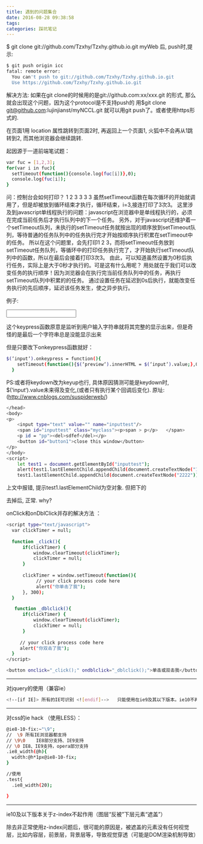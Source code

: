 ```yaml
---
title: 遇到的问题集合
date: 2016-08-28 09:38:58
tags: 
categories: 踩坑笔记
---
```


$ git clone git://github.com/Tzxhy/Tzxhy.github.io.git myWeb
后, push时,提示:
``` bash
$ git push origin icc
fatal: remote error:
  You can't push to git://github.com/Tzxhy/Tzxhy.github.io.git
  Use https://github.com/Tzxhy/Tzxhy.github.io.git
```
<!--more-->
解决方法:
如果在git clone的时候用的是git://github.com:xx/xxx.git 的形式, 那么就会出现这个问题，因为这个protocol是不支持push的
用$git clone git@github.com:lujinjianst/myNCCL.git
就可以用git push了。或者使用https形式的.

在页面1用 location 属性跳转到页面2时, 再返回上一个页面1, 火狐中不会再从1跳转到2, 而其他浏览器会继续跳转.



起因源于一道前端笔试题：

``` bash
var fuc = [1,2,3];
for(var i in fuc){
  setTimeout(function(){console.log(fuc[i])},0);
  console.log(fuc[i]);
}
```
问：控制台会如何打印？
1 2 3 3 3 3 
虽然setTimeout函数在每次循环的开始就调用了，但是却被放到循环结束才执行，循环结束，i=3,接连打印了3次3。
这里涉及到javascript单线程执行的问题：javascript在浏览器中是单线程执行的，必须在完成当前任务后才执行队列中的下一个任务。
另外，对于javascript还维护着一个setTimeout队列，未执行的setTimeout任务就按出现的顺序放到setTimeout队列，等待普通的任务队列中的任务执行完才开始按顺序执行积累在setTimeout中的任务。
所以在这个问题里，会先打印1 2 3，而将setTimeout任务放到setTimeout任务队列，等循环中的打印任务执行完了，才开始执行setTimeout队列中的函数，所以在最后会接着打印3次3。
由此，可以知道虽然设置为0秒后执行任务，实际上是大于0秒才执行的。可是这有什么用呢？
用处就在于我们可以改变任务的执行顺序！因为浏览器会在执行完当前任务队列中的任务，再执行setTimeout队列中积累的的任务。
通过设置任务在延迟到0s后执行，就能改变任务执行的先后顺序，延迟该任务发生，使之异步执行。

例子:
<!DOCTYPE html>
<html lang="zh-cmn-Hans">
  <head>
    <title>
      图
    </title>
    <meta charset="utf-8">
  </head>
  <body>
  <p>
    <input type="text" id="input" value=""/>
    <span id="preview"></span>
  </p>
  </body>   
<script type="text/javascript">
(function(){
  function $(id){
    return document.getElementById(id);
  }
  $(‘input‘).onkeypress = function(){
    $(‘preview‘).innerHTML = this.value;
  }
})();
</script>
</html>

这个keypress函数原意是监听到用户输入字符串就将其完整的显示出来，但是奇怪的是最后一个字符串总是没能显示出来

但是只要改下onkeypress函数就好：
``` bash
$(‘input‘).onkeypress = function(){
    setTimeout(function(){$(‘preview‘).innerHTML = $(‘input‘).value;},0);
  }
```
PS:或者将keydown改为keyup也行, 具体原因猜测可能是keydown时, $(‘input‘).value未来得及变化,(或者只有执行某个回调后变化).
原址:   (http://www.cnblogs.com/suspiderweb/)



``` bash
</head>
<body>
<p>
    <input type="text" value="" name="inputtest"/>
    <span id="inputtest" class="myclass"><p>span > p</p>   </span>
    <p id = "pp"><del>sdfef</del></p>
    <button id="button1">close this window</button>
</p>
</body>
<script>
    let test1 = document.getElementById("inputtest");
    alert(test1.lastElementChild.appendChild(document.createTextNode("1111")));
    test1.lastElementChild.appendChild(document.createTextNode("2222"))
```
上文中报错, 提示test1.lastElementChild为空对象. 但把<body>下的<p>去掉后, 正常. why?


onClick和onDblClick并存的解决方法 ：
``` bash
<script type="text/javascript">
  var clickTimer = null;
  
  function _click(){
      if(clickTimer) {
          window.clearTimeout(clickTimer);
          clickTimer = null;
      }
      
      clickTimer = window.setTimeout(function(){
           // your click process code here
           alert("你单击了我");
      }, 300);
  }

   function _dblclick(){
      if(clickTimer) {
          window.clearTimeout(clickTimer);
          clickTimer = null;
      }
      
     // your click process code here
     alert("你双击了我");
  }
</script>

<button onclick="_click();" ondblclick="_dblclick();">单击或双击我</button>
```

---

对jquery的使用（兼容ie）
```bash
<!--[if IE]> 所有的IE可识别 <![endif]-->   只能使用在ie9及其以下版本。ie10不再识别这种语法。

```

---
对css的ie hack （使用LESS）：
```bash
@ie8-10-fix:~"\9";
//  \9 所有IE浏览器都支持 
// \9\0    IE8部分支持、IE9支持
// \0 IE8、IE9支持，opera部分支持
.ie8_width(@h){
  width:@h*1px@ie8-10-fix;
}

//使用
.test{
  .ie8_width(20);

}
```

---
ie10及以下版本关于z-index不起作用（图层“反被”下层元素“遮盖”）

除去非正常使用z-index问题后，很可能的原因是，被遮盖的元素没有任何视觉层，比如内容层，前景层，背景层等，导致视觉穿透（可能是DOM渲染机制导致）











